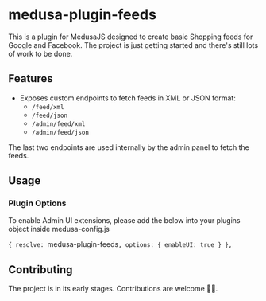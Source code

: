 # medusa-plugin-feeds

This is a plugin for MedusaJS designed to create basic Shopping feeds for Google and Facebook. The project is just getting started and there's still lots of work to be done.

## Features

- Exposes custom endpoints to fetch feeds in XML or JSON format:
  - `/feed/xml`
  - `/feed/json`
  - `/admin/feed/xml`
  - `/admin/feed/json`

The last two endpoints are used internally by the admin panel to fetch the feeds.

## Usage

### Plugin Options

To enable Admin UI extensions, please add the below into your plugins object inside medusa-config.js

`{ resolve: `medusa-plugin-feeds`, options: { enableUI: true } },`

## Contributing

The project is in its early stages. Contributions are welcome 💚🙏.
